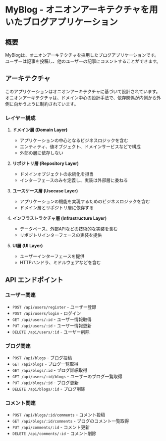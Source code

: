 # MyBlog - オニオンアーキテクチャを用いたブログアプリケーション

## 概要

MyBlogは、オニオンアーキテクチャを採用したブログアプリケーションです。ユーザーは記事を投稿し、他のユーザーの記事にコメントすることができます。

## アーキテクチャ

このアプリケーションはオニオンアーキテクチャに基づいて設計されています。オニオンアーキテクチャは、ドメイン中心の設計手法で、依存関係が内側から外側に向かうように制約されています。

### レイヤー構成

1. **ドメイン層 (Domain Layer)**
   - アプリケーションの中心となるビジネスロジックを含む
   - エンティティ、値オブジェクト、ドメインサービスなどで構成
   - 外部の層に依存しない

2. **リポジトリ層 (Repository Layer)**
   - ドメインオブジェクトの永続化を担当
   - インターフェースのみを定義し、実装は外部層に委ねる

3. **ユースケース層 (Usecase Layer)**
   - アプリケーションの機能を実現するためのビジネスロジックを含む
   - ドメイン層とリポジトリ層に依存する

4. **インフラストラクチャ層 (Infrastructure Layer)**
   - データベース、外部APIなどの技術的な実装を含む
   - リポジトリインターフェースの実装を提供

5. **UI層 (UI Layer)**
   - ユーザーインターフェースを提供
   - HTTPハンドラ、ミドルウェアなどを含む

## API エンドポイント

### ユーザー関連

- `POST /api/users/register` - ユーザー登録
- `POST /api/users/login` - ログイン
- `GET /api/users/:id` - ユーザー情報取得
- `PUT /api/users/:id` - ユーザー情報更新
- `DELETE /api/users/:id` - ユーザー削除

### ブログ関連

- `POST /api/blogs` - ブログ投稿
- `GET /api/blogs` - ブログ一覧取得
- `GET /api/blogs/:id` - ブログ詳細取得
- `GET /api/users/:id/blogs` - ユーザーのブログ一覧取得
- `PUT /api/blogs/:id` - ブログ更新
- `DELETE /api/blogs/:id` - ブログ削除

### コメント関連

- `POST /api/blogs/:id/comments` - コメント投稿
- `GET /api/blogs/:id/comments` - ブログのコメント一覧取得
- `PUT /api/comments/:id` - コメント更新
- `DELETE /api/comments/:id` - コメント削除
